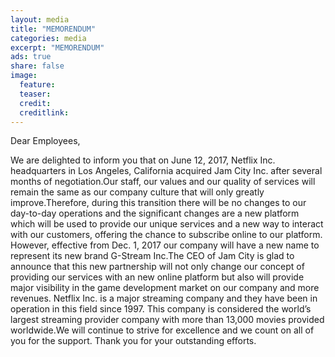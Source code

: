 ```yaml
---
layout: media
title: "MEMORENDUM"
categories: media
excerpt: "MEMORENDUM"
ads: true
share: false
image:
  feature: 
  teaser: 
  credit: 
  creditlink: 
---
```

Dear Employees,

We are delighted to inform you that on June 12, 2017, Netflix Inc. headquarters in Los Angeles, California acquired Jam City Inc. after several months of negotiation.Our staff, our values and our quality of services will remain the same as our company culture that will only greatly improve.Therefore, during this transition there will be no changes to our day-to-day operations and the significant changes are a new platform which will be used to provide our unique services and a new way to interact with our customers, offering the chance to subscribe online to our platform. However, effective from Dec. 1, 2017 our company will have a new name to represent its new brand G-Stream Inc.The CEO of Jam City is glad to announce that this new partnership will not only change our concept of providing our services with an new online platform but also will provide major visibility in the game development market on our company and more revenues. Netflix Inc. is a major streaming company and they have been in operation in this field since 1997. This company is considered the world’s largest streaming provider company with more than 13,000 movies provided worldwide.We will continue to strive for excellence and we count on all of you for the support.
Thank you for your outstanding efforts.